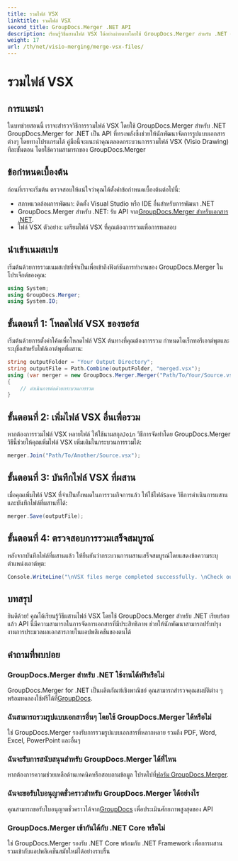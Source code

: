 ```yaml
---
title: รวมไฟล์ VSX
linktitle: รวมไฟล์ VSX
second_title: GroupDocs.Merger .NET API
description: เรียนรู้วิธีผสานไฟล์ VSX ได้อย่างง่ายดายโดยใช้ GroupDocs.Merger สำหรับ .NET คู่มือที่ครอบคลุมนี้ช่วยลดความยุ่งยากในการจัดการเอกสาร
weight: 17
url: /th/net/visio-merging/merge-vsx-files/
---
```


# รวมไฟล์ VSX

## การแนะนำ
ในบทช่วยสอนนี้ เราจะสำรวจวิธีการรวมไฟล์ VSX โดยใช้ GroupDocs.Merger สำหรับ .NET GroupDocs.Merger for .NET เป็น API ที่ทรงพลังซึ่งช่วยให้นักพัฒนาจัดการรูปแบบเอกสารต่างๆ โดยทางโปรแกรมได้ คู่มือนี้จะแนะนำคุณตลอดกระบวนการรวมไฟล์ VSX (Visio Drawing) ทีละขั้นตอน โดยใช้ความสามารถของ GroupDocs.Merger
## ข้อกำหนดเบื้องต้น
ก่อนที่เราจะเริ่มต้น ตรวจสอบให้แน่ใจว่าคุณได้ตั้งค่าข้อกำหนดเบื้องต้นต่อไปนี้:
- สภาพแวดล้อมการพัฒนา: ติดตั้ง Visual Studio หรือ IDE อื่นสำหรับการพัฒนา .NET
-  GroupDocs.Merger สำหรับ .NET: รับ API จาก[GroupDocs.Merger สำหรับเอกสาร .NET](https://tutorials.groupdocs.com/merger/net/).
- ไฟล์ VSX ตัวอย่าง: เตรียมไฟล์ VSX ที่คุณต้องการรวมเพื่อการทดสอบ

## นำเข้าเนมสเปซ
เริ่มต้นด้วยการรวมเนมสเปซที่จำเป็นเพื่อเข้าถึงฟังก์ชันการทำงานของ GroupDocs.Merger ในโปรเจ็กต์ของคุณ:
```csharp
using System; 
using GroupDocs.Merger;
using System.IO;
```
## ขั้นตอนที่ 1: โหลดไฟล์ VSX ของซอร์ส
เริ่มต้นด้วยการตั้งค่าโค้ดเพื่อโหลดไฟล์ VSX ต้นทางที่คุณต้องการรวม กำหนดไดเร็กทอรีเอาต์พุตและระบุชื่อสำหรับไฟล์เอาต์พุตที่ผสาน:
```csharp
string outputFolder = "Your Output Directory";
string outputFile = Path.Combine(outputFolder, "merged.vsx");
using (var merger = new GroupDocs.Merger.Merger("Path/To/Your/Source.vsx"))
{
    // ดำเนินการต่อด้วยกระบวนการรวม
}
```
## ขั้นตอนที่ 2: เพิ่มไฟล์ VSX อื่นเพื่อรวม
 หากต้องการรวมไฟล์ VSX หลายไฟล์ ให้ใช้นามสกุล`Join` วิธีการจัดทำโดย GroupDocs.Merger วิธีนี้ช่วยให้คุณเพิ่มไฟล์ VSX เพิ่มเติมในกระบวนการรวมได้:
```csharp
merger.Join("Path/To/Another/Source.vsx");
```
## ขั้นตอนที่ 3: บันทึกไฟล์ VSX ที่ผสาน
 เมื่อคุณเพิ่มไฟล์ VSX ที่จำเป็นทั้งหมดในการรวมกิจการแล้ว ให้ใช้ไฟล์`Save` วิธีการดำเนินการผสานและบันทึกไฟล์ที่ผสานที่ได้:
```csharp
merger.Save(outputFile);
```
## ขั้นตอนที่ 4: ตรวจสอบการรวมเสร็จสมบูรณ์
หลังจากบันทึกไฟล์ที่ผสานแล้ว ให้ยืนยันว่ากระบวนการผสานเสร็จสมบูรณ์โดยแสดงข้อความระบุตำแหน่งเอาต์พุต:
```csharp
Console.WriteLine("\nVSX files merge completed successfully. \nCheck output in {0}", outputFolder);
```

## บทสรุป
ยินดีด้วย! คุณได้เรียนรู้วิธีผสานไฟล์ VSX โดยใช้ GroupDocs.Merger สำหรับ .NET เรียบร้อยแล้ว API นี้มีความสามารถในการจัดการเอกสารที่มีประสิทธิภาพ ช่วยให้นักพัฒนาสามารถปรับปรุงงานการประมวลผลเอกสารภายในแอปพลิเคชันของตนได้

## คำถามที่พบบ่อย
### GroupDocs.Merger สำหรับ .NET ใช้งานได้ฟรีหรือไม่
 GroupDocs.Merger for .NET เป็นผลิตภัณฑ์เชิงพาณิชย์ คุณสามารถสำรวจคุณสมบัติต่าง ๆ พร้อมทดลองใช้ฟรีได้ที่[GroupDocs](https://releases.groupdocs.com/).
### ฉันสามารถรวมรูปแบบเอกสารอื่นๆ โดยใช้ GroupDocs.Merger ได้หรือไม่
ใช่ GroupDocs.Merger รองรับการรวมรูปแบบเอกสารที่หลากหลาย รวมถึง PDF, Word, Excel, PowerPoint และอื่นๆ
### ฉันจะรับการสนับสนุนสำหรับ GroupDocs.Merger ได้ที่ไหน
 หากต้องการความช่วยเหลือด้านเทคนิคหรือสอบถามข้อมูล โปรดไปที่[ฟอรัม GroupDocs.Merger](https://forum.groupdocs.com/c/merger/32).
### ฉันจะขอรับใบอนุญาตชั่วคราวสำหรับ GroupDocs.Merger ได้อย่างไร
 คุณสามารถขอรับใบอนุญาตชั่วคราวได้จาก[GroupDocs](https://purchase.groupdocs.com/temporary-license/) เพื่อประเมินศักยภาพสูงสุดของ API
### GroupDocs.Merger เข้ากันได้กับ .NET Core หรือไม่
ใช่ GroupDocs.Merger รองรับ .NET Core พร้อมกับ .NET Framework เพื่อการผสานรวมเข้ากับแอปพลิเคชันสมัยใหม่ได้อย่างราบรื่น